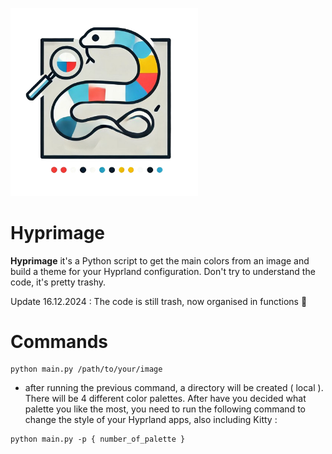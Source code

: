 <p align = "left">
  <img width="300" alt="webui" src="https://github.com/Zaque-69/Hyprimage/blob/main/hyprimage.png">
</p>

# Hyprimage

<b>Hyprimage</b> it's a Python script to get the main colors from an image and build a theme for your Hyprland configuration. Don't try to understand the code, it's pretty trashy.

Update 16.12.2024 : The code is still trash, now organised in functions 🤯

# Commands

```
python main.py /path/to/your/image
```
- after running the previous command, a directory will be created ( local ). There will be 4 different color palettes. After have you decided what palette you like the most, you need to run the following command to change the style of your Hyprland apps, also including Kitty : 

```
python main.py -p { number_of_palette }
```
